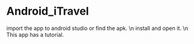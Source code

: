 # Android_iTravel

import the app to android studio or find the apk. \n
install and open it. \n
This app has a tutorial.
